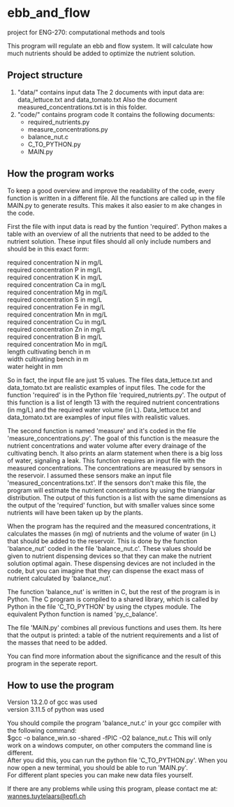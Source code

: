 # ebb_and_flow
project for ENG-270: computational methods and tools

This program will regulate an ebb and flow system. It will calculate how much nutrients should be added to optimize the nutrient solution.

Project structure
-
1) "data/" contains input data
   The 2 documents with input data are: data_lettuce.txt and data_tomato.txt
   Also the document measured_concentrations.txt is in this folder.
2) "code/" contains program code
    It contains the following documents:
     - required_nutrients.py
     - measure_concentrations.py
     - balance_nut.c
     - C_TO_PYTHON.py
     - MAIN.py
  
How the program works
-
To keep a good overview and improve the readability of the code, every function is written in a different file. All the functions are called up in the file MAIN.py to generate results. This makes it also easier to m  ake changes in the code.

First the file with input data is read by the funtion 'required'. Python makes a table with an overview of all the nutrients that need to be added to the nutrient solution. These input files should all only include numbers and should be in this exact form:

required concentration N in mg/L   
required concentration P in mg/L   
required concentration K in mg/L   
required concentration Ca in mg/L   
required concentration Mg in mg/L    
required concentration S in mg/L   
required concentration Fe in mg/L   
required concentration Mn in mg/L   
required concentration Cu in mg/L   
required concentration Zn in mg/L   
required concentration B in mg/L   
required concentration Mo in mg/L   
length cultivating bench in m  
width cultivating bench in m  
water height in mm  

So in fact, the input file are just 15 values. The files data_lettuce.txt and data_tomato.txt are realistic examples of input files. The code for the function 'required' is in the Python file 'required_nutrients.py'. The output of this function is a list of length 13 with the required nutrient concentrations (in mg/L) and the required water volume (in L). Data_lettuce.txt and data_tomato.txt are examples of input files with realistic values.

The second function is named 'measure' and it's coded in the file 'measure_concentrations.py'. The goal of this function is the measure the nutrient concentrations and water volume after every drainage of the cultivating bench. It also prints an alarm statement when there is a big loss of water, signaling a leak. This function requires an input file with the measured concentrations. The concentrations are measured by sensors in the reservoir. I assumed these sensors make an input file 'measured_concentrations.txt'. If the sensors don't make this file, the program will estimate the nutrient concentrations by using the triangular distribution. The output of this function is a list with the same dimensions as the output of the 'required' function, but with smaller values since some nutrients will have been taken up by the plants.

When the program has the required and the measured concentrations, it calculates the masses (in mg) of nutrients and the volume of water (in L) that should be added to the reservoir. This is done by the function 'balance_nut' coded in the file 'balance_nut.c'. These values should be given to nutrient dispensing devices so that they can make the nutrient solution optimal again. These dispensing devices are not included in the code, but you can imagine that they can dispense the exact mass of nutrient calculated by 'balance_nut'.

The function 'balance_nut' is written in C, but the rest of the program is in Python. The C program is compiled to a shared library, which is called by Python in the file 'C_TO_PYTHON' by using the ctypes module. The equivalent Python function is named 'py_c_balance'.

The file 'MAIN.py' combines all previous functions and uses them. Its here that the output is printed: a table of the nutrient requirements and a list of the masses that need to be added.

You can find more information about the significance and the result of this program in the seperate report.

How to use the program
-
Version 13.2.0 of gcc was used  
version 3.11.5 of python was used

You should compile the program 'balance_nut.c' in your gcc compiler with the following command:  
$gcc -o balance_win.so -shared -fPIC -O2 balance_nut.c
This will only work on a windows computer, on other computers the command line is different.  
After you did this, you can run the python file 'C_TO_PYTHON.py'. When you now open a new terminal, you should be able to run 'MAIN.py'.  
For different plant species you can make new data files yourself. 

If there are any problems while using this program, please contact me at: wannes.tuytelaars@epfl.ch
